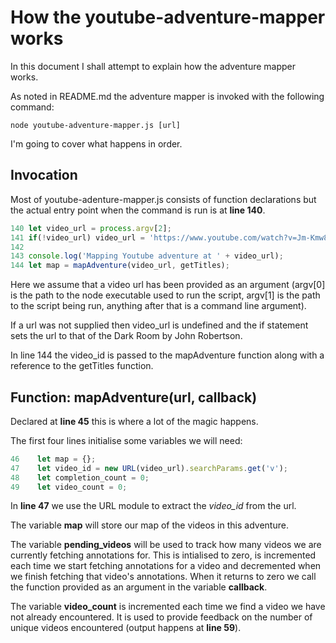 # How the youtube-adventure-mapper works

In this document I shall attempt to explain how the adventure mapper works.

As noted in README.md the adventure mapper is invoked with the following command:

`node youtube-adventure-mapper.js [url]`

I'm going to cover what happens in order.

## Invocation

Most of youtube-adenture-mapper.js consists of function declarations but the actual entry point when the command is run is at **line 140**.

```javascript
140 let video_url = process.argv[2];
141 if(!video_url) video_url = 'https://www.youtube.com/watch?v=Jm-Kmw8pKXw&feature=youtu.be';
142
143 console.log('Mapping Youtube adventure at ' + video_url);
144 let map = mapAdventure(video_url, getTitles);
```

Here we assume that a video url has been provided as an argument (argv[0] is the path to the node executable used to run the script, argv[1] is the path to the script being run, anything after that is a command line argument).

If a url was not supplied then video_url is undefined and the if statement sets the url to that of the Dark Room by John Robertson.

In line 144 the video_id is passed to the mapAdventure function along with a reference to the getTitles function.

## Function: mapAdventure(url, callback)

Declared at **line 45** this is where a lot of the magic happens.

The first four lines initialise some variables we will need:

```javascript
46    let map = {};
47    let video_id = new URL(video_url).searchParams.get('v');
48    let completion_count = 0;
49    let video_count = 0;
```

In **line 47** we use the URL module to extract the *video_id* from the url.

The variable **map** will store our map of the videos in this adventure.

The variable **pending_videos** will be used to track how many videos we are currently fetching annotations for. This is intialised to zero, is incremented each time we start fetching annotations for a video and decremented when we finish fetching that video's annotations. When it returns to zero we call the function provided as an argument in the variable **callback**.

The variable **video_count** is incremented each time we find a video we have not already encountered. It is used to provide feedback on the number of unique videos encountered (output happens at **line 59**).





